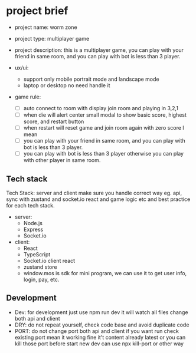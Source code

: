 # project brief

- project name: worm zone
- project type: multiplayer game
- project description: this is a multiplayer game, you can play with your friend in same room, and you can play with bot is less than 3 player.
- ux/ui:
  - support only mobile portrait mode and landscape mode
  - laptop or desktop no need handle it

- game rule:
  - [ ] auto connect to room with display join room and playing in 3,2,1
  - [ ] when die will alert center small modal to show basic score, highest score, and restart button
  - [ ] when restart will reset game and join room again with zero score I mean
  - [ ] you can play with your friend in same room, and you can play with bot is less than 3 player.
  - [ ] you can play with bot is less than 3 player otherwise you can play with other player in same room.

## Tech stack

Tech Stack: server and client
make sure you handle correct way eg. api, sync with zustand and socket.io react and game logic etc and best practice for each tech stack.

- server:
  - Node.js
  - Express
  - Socket.io
- client:
  - React
  - TypeScript
  - Socket.io client react
  - zustand store
  - window.mos is sdk for mini program, we can use it to get user info, login, pay, etc.

## Development

- Dev: for development just use npm run dev it will watch all files change both api and client
- DRY: do not repeat yourself, check code base and avoid duplicate code
- PORT: do not change port both api and client if you want run check existing port mean it working fine it't content already latest or you can kill those port before start new dev can use npx kill-port or other way
